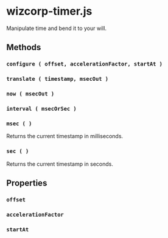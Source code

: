 # wizcorp-timer.js

Manipulate time and bend it to your will.


## Methods

### `configure ( offset, accelerationFactor, startAt )`


### `translate ( timestamp, msecOut )`


### `now ( msecOut )`


### `interval ( msecOrSec )`


### `msec ( )`

Returns the current timestamp in milliseconds.


### `sec ( )`

Returns the current timestamp in seconds.


## Properties

### `offset`


### `accelerationFactor`


### `startAt`

